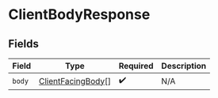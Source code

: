 # ClientBodyResponse


## Fields

| Field                                                         | Type                                                          | Required                                                      | Description                                                   |
| ------------------------------------------------------------- | ------------------------------------------------------------- | ------------------------------------------------------------- | ------------------------------------------------------------- |
| `body`                                                        | [ClientFacingBody](../../models/shared/clientfacingbody.md)[] | :heavy_check_mark:                                            | N/A                                                           |